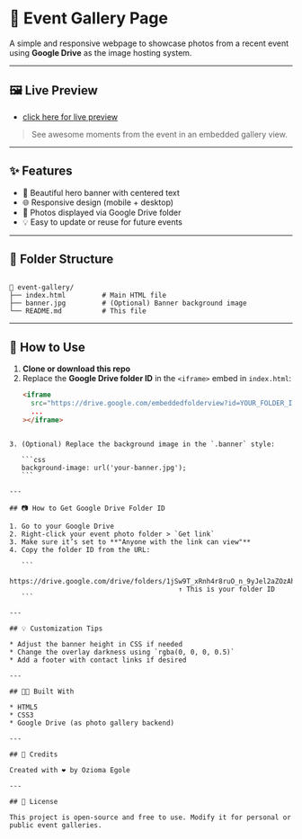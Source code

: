 # 🎉 Event Gallery Page

A simple and responsive webpage to showcase photos from a recent event using **Google Drive** as the image hosting system.

---

## 🖼️ Live Preview

- [click here for live preview](https://event-image-sharing.vercel.app/)

> See awesome moments from the event in an embedded gallery view.

---

## ✨ Features

- 🎨 Beautiful hero banner with centered text
- 🌐 Responsive design (mobile + desktop)
- 📁 Photos displayed via Google Drive folder
- 💡 Easy to update or reuse for future events

---

## 📁 Folder Structure

```

📂 event-gallery/
├── index.html         # Main HTML file
├── banner.jpg         # (Optional) Banner background image
└── README.md          # This file

```

---

## 🔧 How to Use

1. **Clone or download this repo**
2. Replace the **Google Drive folder ID** in the `<iframe>` embed in `index.html`:
   ```html
   <iframe
     src="https://drive.google.com/embeddedfolderview?id=YOUR_FOLDER_ID#grid"
     ...
   ></iframe>
   ```

````

3. (Optional) Replace the background image in the `.banner` style:

   ```css
   background-image: url('your-banner.jpg');
   ```

---

## 📷 How to Get Google Drive Folder ID

1. Go to your Google Drive
2. Right-click your event photo folder > `Get link`
3. Make sure it’s set to **"Anyone with the link can view"**
4. Copy the folder ID from the URL:

   ```
   https://drive.google.com/drive/folders/1jSw9T_xRnh4r8ruO_n_9yJel2aZOzAhbY
                                          ↑ This is your folder ID
   ```

---

## 💡 Customization Tips

* Adjust the banner height in CSS if needed
* Change the overlay darkness using `rgba(0, 0, 0, 0.5)`
* Add a footer with contact links if desired

---

## 🧑‍💻 Built With

* HTML5
* CSS3
* Google Drive (as photo gallery backend)

---

## 🙏 Credits

Created with ❤️ by Ozioma Egole

---

## 📄 License

This project is open-source and free to use. Modify it for personal or public event galleries.

````
